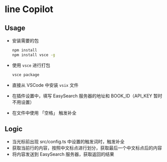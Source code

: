 # line Copilot

## Usage

- 安装需要的包

  ```bash
  npm install
  npm install vsce -g
  ```

- 使用 `vsce` 进行打包

  ```bash
  vsce package
  ```

- 直接从 VSCode 中安装 `vsix` 文件

- 在插件设置中，填写 EasySearch 服务器的地址和 BOOK_ID（API_KEY 暂时不用设置）

- 在文件中使用 「空格」 触发补全

## Logic

- 当光标前出现 src/config.ts 中设置的触发词时，触发补全
- 获取当前行的内容，按照中文标点进行划分，获取最后一个中文标点后的内容
- 将内容发送到 EasySearch 服务器，获取返回的结果
